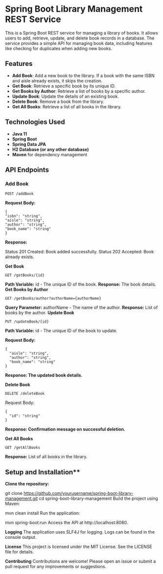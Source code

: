 # Spring Boot Library Management REST Service

This is a Spring Boot REST service for managing a library of books. It allows users to add, retrieve, update, and delete book records in a database. The service provides a simple API for managing book data, including features like checking for duplicates when adding new books.

## Features

- **Add Book**: Add a new book to the library. If a book with the same ISBN and aisle already exists, it skips the creation.
- **Get Book**: Retrieve a specific book by its unique ID.
- **Get Books by Author**: Retrieve a list of books by a specific author.
- **Update Book**: Update the details of an existing book.
- **Delete Book**: Remove a book from the library.
- **Get All Books**: Retrieve a list of all books in the library.

## Technologies Used

- **Java 11**
- **Spring Boot**
- **Spring Data JPA**
- **H2 Database (or any other database)**
- **Maven** for dependency management

## API Endpoints

### Add Book

```http
POST /addBook
```

**Request Body:**

```http
{
"isbn": "string",
"aisle": "string",
"author": "string",
"book_name": "string"
}
```

**Response:**

Status 201 Created: Book added successfully.
Status 202 Accepted: Book already exists.

**Get Book**
```http
GET /getBooks/{id}
```
**Path Variable:** id - The unique ID of the book.
**Response:** The book details.
**Get Books by Author**

```http
GET /getBooks/author?authorName={authorName}
```
**Query Parameter:** authorName - The name of the author.
**Response:** List of books by the author.
**Update Book**

```http
PUT /updateBook/{id}
```
**Path Variable:** id - The unique ID of the book to update.


**Request Body:**
```http
{
  "aisle": "string",
  "author": "string",
  "book_name": "string"
}
```
**Response: The updated book details.**

**Delete Book**

```http
DELETE /deleteBook
```

Request Body:
```http
{
  "id": "string"
}
```
**Response: Confirmation message on successful deletion.**

**Get All Books**

```http
GET /getAllBooks
```
**Response:** List of all books in the library.
## Setup and Installation**

**Clone the repository:**

git clone https://github.com/yourusername/spring-boot-library-management.git
cd spring-boot-library-management
Build the project using Maven:

mvn clean install
Run the application:

mvn spring-boot:run
Access the API at http://localhost:8080.

**Logging**
The application uses SLF4J for logging. Logs can be found in the console output.

**License**
This project is licensed under the MIT License. See the LICENSE file for details.

**Contributing**
Contributions are welcome! Please open an issue or submit a pull request for any improvements or suggestions.
